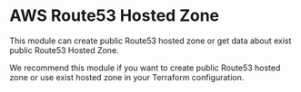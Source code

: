 # AWS Route53 Hosted Zone

This module can create public Route53 hosted zone or get data about exist public Route53 Hosted Zone.

We recommend this module if you want to create public Route53 hosted zone or use exist hosted zone in your Terraform configuration.
